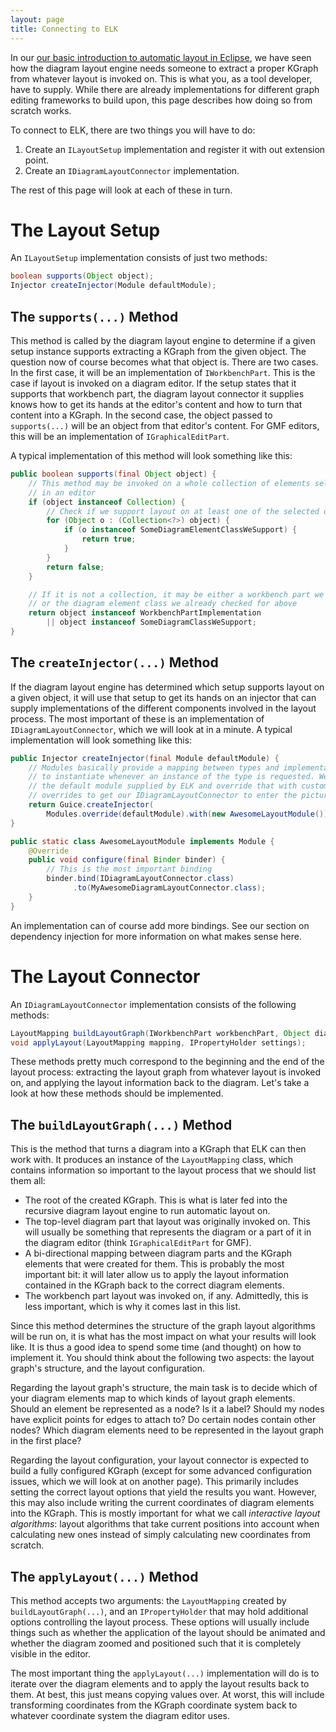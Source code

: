 ```yaml
---
layout: page
title: Connecting to ELK
---
```

In our [our basic introduction to automatic layout in Eclipse](Using-Eclipse-Layout), we have seen how the diagram layout engine needs someone to extract a proper KGraph from whatever layout is invoked on. This is what you, as a tool developer, have to supply. While there are already implementations for different graph editing frameworks to build upon, this page describes how doing so from scratch works.

To connect to ELK, there are two things you will have to do:

1. Create an `ILayoutSetup` implementation and register it with out extension point.
1. Create an `IDiagramLayoutConnector` implementation.

The rest of this page will look at each of these in turn.


# The Layout Setup

An `ILayoutSetup` implementation consists of just two methods:

```java
boolean supports(Object object);
Injector createInjector(Module defaultModule);
```

## The `supports(...)` Method

This method is called by the diagram layout engine to determine if a given setup instance supports extracting a KGraph from the given object. The question now of course becomes what that object is. There are two cases. In the first case, it will be an implementation of `IWorkbenchPart`. This is the case if layout is invoked on a diagram editor. If the setup states that it supports that workbench part, the diagram layout connector it supplies knows how to get its hands at the editor's content and how to turn that content into a KGraph. In the second case, the object passed to `supports(...)` will be an object from that editor's content. For GMF editors, this will be an implementation of `IGraphicalEditPart`.

A typical implementation of this method will look something like this:

```java
public boolean supports(final Object object) {
    // This method may be invoked on a whole collection of elements selected
    // in an editor
    if (object instanceof Collection) {
        // Check if we support layout on at least one of the selected objects
        for (Object o : (Collection<?>) object) {
            if (o instanceof SomeDiagramElementClassWeSupport) {
                return true;
            }
        }
        return false;
    }

    // If it is not a collection, it may be either a workbench part we support
    // or the diagram element class we already checked for above
    return object instanceof WorkbenchPartImplementation
        || object instanceof SomeDiagramClassWeSupport;
}
```


## The `createInjector(...)` Method

If the diagram layout engine has determined which setup supports layout on a given object, it will use that setup to get its hands on an injector that can supply implementations of the different components involved in the layout process. The most important of these is an implementation of `IDiagramLayoutConnector`, which we will look at in a minute. A typical implementation will look something like this:

```java
public Injector createInjector(final Module defaultModule) {
    // Modules basically provide a mapping between types and implementations
    // to instantiate whenever an instance of the type is requested. We use
    // the default module supplied by ELK and override that with custom
    // overrides to get our IDiagramLayoutConnector to enter the picture.
    return Guice.createInjector(
        Modules.override(defaultModule).with(new AwesomeLayoutModule()));
}

public static class AwesomeLayoutModule implements Module {
    @Override
    public void configure(final Binder binder) {
        // This is the most important binding
        binder.bind(IDiagramLayoutConnector.class)
              .to(MyAwesomeDiagramLayoutConnector.class);
    }
}
```

An implementation can of course add more bindings. See our section on dependency injection for more information on what makes sense here.


# The Layout Connector

An `IDiagramLayoutConnector` implementation consists of the following methods:

```java
LayoutMapping buildLayoutGraph(IWorkbenchPart workbenchPart, Object diagramPart);
void applyLayout(LayoutMapping mapping, IPropertyHolder settings);
```

These methods pretty much correspond to the beginning and the end of the layout process: extracting the layout graph from whatever layout is invoked on, and applying the layout information back to the diagram. Let's take a look at how these methods should be implemented.

## The `buildLayoutGraph(...)` Method

This is the method that turns a diagram into a KGraph that ELK can then work with. It produces an instance of the `LayoutMapping` class, which contains information so important to the layout process that we should list them all:

* The root of the created KGraph. This is what is later fed into the recursive diagram layout engine to run automatic layout on.
* The top-level diagram part that layout was originally invoked on. This will usually be something that represents the diagram or a part of it in the diagram editor (think `IGraphicalEditPart` for GMF).
* A bi-directional mapping between diagram parts and the KGraph elements that were created for them. This is probably the most important bit: it will later allow us to apply the layout information contained in the KGraph back to the correct diagram elements.
* The workbench part layout was invoked on, if any. Admittedly, this is less important, which is why it comes last in this list.

Since this method determines the structure of the graph layout algorithms will be run on, it is what has the most impact on what your results will look like. It is thus a good idea to spend some time (and thought) on how to implement it. You should think about the following two aspects: the layout graph's structure, and the layout configuration.

Regarding the layout graph's structure, the main task is to decide which of your diagram elements map to which kinds of layout graph elements. Should an element be represented as a node? Is it a label? Should my nodes have explicit points for edges to attach to? Do certain nodes contain other nodes? Which diagram elements need to be represented in the layout graph in the first place?

Regarding the layout configuration, your layout connector is expected to build a fully configured KGraph (except for some advanced configuration issues, which we will look at on another page). This primarily includes setting the correct layout options that yield the results you want. However, this may also include writing the current coordinates of diagram elements into the KGraph. This is mostly important for what we call _interactive layout algorithms_: layout algorithms that take current positions into account when calculating new ones instead of simply calculating new coordinates from scratch.


## The `applyLayout(...)` Method

This method accepts two arguments: the `LayoutMapping` created by `buildLayoutGraph(...)`, and an `IPropertyHolder` that may hold additional options controlling the layout process. These options will usually include things such as whether the application of the layout should be animated and whether the diagram zoomed and positioned such that it is completely visible in the editor.

The most important thing the `applyLayout(...)` implementation will do is to iterate over the diagram elements and to apply the layout results back to them. At best, this just means copying values over. At worst, this will include transforming coordinates from the KGraph coordinate system back to whatever coordinate system the diagram editor uses.
